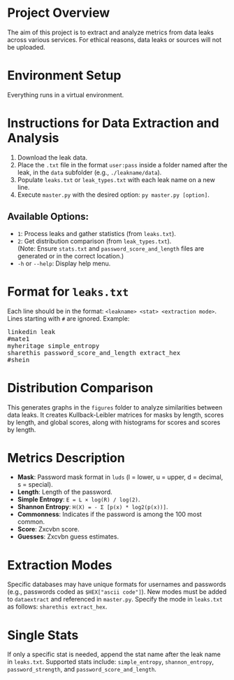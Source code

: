 <h1>Project Overview</h1>
<p>The aim of this project is to extract and analyze metrics from data leaks across various services. For ethical reasons, data leaks or sources will not be uploaded.</p>

<h1>Environment Setup</h1>
<p>Everything runs in a virtual environment.</p>

<h1>Instructions for Data Extraction and Analysis</h1>
<ol>
    <li>Download the leak data.</li>
    <li>Place the <code>.txt</code> file in the format <code>user:pass</code> inside a folder named after the leak, in the <code>data</code> subfolder (e.g., <code>./leakname/data</code>).</li>
    <li>Populate <code>leaks.txt</code> or <code>leak_types.txt</code> with each leak name on a new line.</li>
    <li>Execute <code>master.py</code> with the desired option: <code>py master.py [option]</code>.</li>
</ol>

<h2>Available Options:</h2>
<ul>
    <li><code>1</code>: Process leaks and gather statistics (from <code>leaks.txt</code>).</li>
    <li><code>2</code>: Get distribution comparison (from <code>leak_types.txt</code>). <br/>(Note: Ensure <code>stats.txt</code> and <code>password_score_and_length</code> files are generated or in the correct location.)</li>
    <li><code>-h</code> or <code>--help</code>: Display help menu.</li>
</ul>

<h1>Format for <code>leaks.txt</code></h1>
<p>Each line should be in the format: <code>&lt;leakname&gt; &lt;stat&gt; &lt;extraction mode&gt;</code>. Lines starting with <code>#</code> are ignored. Example:</p>
<pre>
linkedin leak
#mate1
myheritage simple_entropy
sharethis password_score_and_length extract_hex
#shein
</pre>

<h1>Distribution Comparison</h1>
<p>This generates graphs in the <code>figures</code> folder to analyze similarities between data leaks. It creates Kullback-Leibler matrices for masks by length, scores by length, and global scores, along with histograms for scores and scores by length.</p>

<h1>Metrics Description</h1>
<ul>
    <li><strong>Mask</strong>: Password mask format in <code>luds</code> (l = lower, u = upper, d = decimal, s = special).</li>
    <li><strong>Length</strong>: Length of the password.</li>
    <li><strong>Simple Entropy</strong>: <code>E = L × log(R) / log(2)</code>.</li>
    <li><strong>Shannon Entropy</strong>: <code>H(X) = - Σ [p(x) * log2(p(x))]</code>.</li>
    <li><strong>Commonness</strong>: Indicates if the password is among the 100 most common.</li>
    <li><strong>Score</strong>: Zxcvbn score.</li>
    <li><strong>Guesses</strong>: Zxcvbn guess estimates.</li>
</ul>

<h1>Extraction Modes</h1>
<p>Specific databases may have unique formats for usernames and passwords (e.g., passwords coded as <code>$HEX["ascii code"]</code>). New modes must be added to <code>dataextract</code> and referenced in <code>master.py</code>. Specify the mode in <code>leaks.txt</code> as follows: <code>sharethis extract_hex</code>.</p>

<h1>Single Stats</h1>
<p>If only a specific stat is needed, append the stat name after the leak name in <code>leaks.txt</code>. Supported stats include: <code>simple_entropy</code>, <code>shannon_entropy</code>, <code>password_strength</code>, and <code>password_score_and_length</code>.</p>
